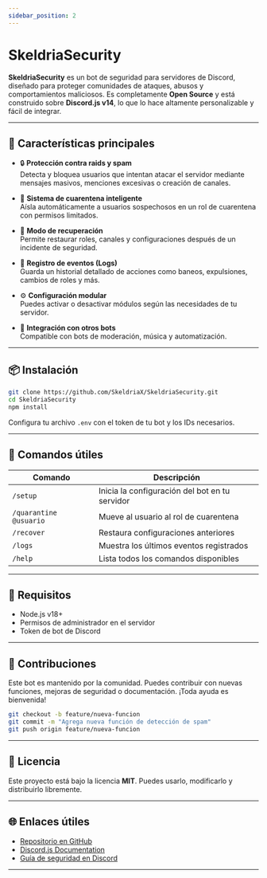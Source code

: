 ```yaml
---
sidebar_position: 2
---
```


# SkeldriaSecurity

**SkeldriaSecurity** es un bot de seguridad para servidores de Discord, diseñado para proteger comunidades de ataques, abusos y comportamientos maliciosos. Es completamente **Open Source** y está construido sobre **Discord.js v14**, lo que lo hace altamente personalizable y fácil de integrar.

---

## 🚀 Características principales

- 🔒 **Protección contra raids y spam**  
  Detecta y bloquea usuarios que intentan atacar el servidor mediante mensajes masivos, menciones excesivas o creación de canales.

- 🧠 **Sistema de cuarentena inteligente**  
  Aísla automáticamente a usuarios sospechosos en un rol de cuarentena con permisos limitados.

- 🔁 **Modo de recuperación**  
  Permite restaurar roles, canales y configuraciones después de un incidente de seguridad.

- 📜 **Registro de eventos (Logs)**  
  Guarda un historial detallado de acciones como baneos, expulsiones, cambios de roles y más.

- ⚙️ **Configuración modular**  
  Puedes activar o desactivar módulos según las necesidades de tu servidor.

- 🧩 **Integración con otros bots**  
  Compatible con bots de moderación, música y automatización.

---

## 📦 Instalación

```bash
git clone https://github.com/SkeldriaX/SkeldriaSecurity.git
cd SkeldriaSecurity
npm install
```

Configura tu archivo `.env` con el token de tu bot y los IDs necesarios.

---

## 🧪 Comandos útiles

| Comando | Descripción |
|--------|-------------|
| `/setup` | Inicia la configuración del bot en tu servidor |
| `/quarantine @usuario` | Mueve al usuario al rol de cuarentena |
| `/recover` | Restaura configuraciones anteriores |
| `/logs` | Muestra los últimos eventos registrados |
| `/help` | Lista todos los comandos disponibles |

---

## 🔧 Requisitos

- Node.js v18+
- Permisos de administrador en el servidor
- Token de bot de Discord

---

## 🤝 Contribuciones

Este bot es mantenido por la comunidad. Puedes contribuir con nuevas funciones, mejoras de seguridad o documentación. ¡Toda ayuda es bienvenida!

```bash
git checkout -b feature/nueva-funcion
git commit -m "Agrega nueva función de detección de spam"
git push origin feature/nueva-funcion
```

---

## 📄 Licencia

Este proyecto está bajo la licencia **MIT**. Puedes usarlo, modificarlo y distribuirlo libremente.

---

## 🌐 Enlaces útiles

- [Repositorio en GitHub](https://github.com/SkeldriaX/SkeldriaSecurity)
- [Discord.js Documentation](https://discord.js.org/)
- [Guía de seguridad en Discord](https://support.discord.com/hc/es/articles/360044103071)

---
